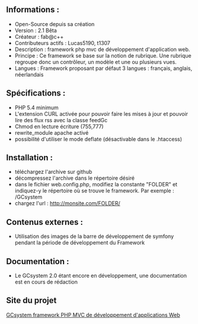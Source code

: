 Informations :
-----------

* Open-Source depuis sa création
* Version  : 2.1 Bêta
* Créateur : fab@c++
* Contributeurs actifs : Lucas5190, t1307
* Description : framework php mvc de développement d'application web. 
* Principe : Ce framework se base sur la notion de rubrique. Une rubrique regroupe donc un contrôleur, un modèle et une ou plusieurs vues. 
* Langues : Framework proposant par défaut 3 langues : français, anglais, néerlandais

Spécifications :
-----------

* PHP 5.4 minimum
* L'extension CURL activée pour pouvoir faire les mises à jour et pouvoir lire des flux rss avec la classe feedGc
* Chmod en lecture écriture (755,777)
* rewrite_module apache activé
* possibilité d'utiliser le mode deflate (désactivable dans le .htaccess)

Installation :
-----------

* téléchargez l'archive sur github
* décompressez l'archive dans le répertoire désiré
* dans le fichier web.config.php, modifiez la constante "FOLDER" et indiquez-y le répertoire où se trouve le framework. Par exemple : /GCsystem
* chargez l'url : http://monsite.com/FOLDER/

Contenus externes :
-----------

* Utilisation des images de la barre de développement de symfony pendant la période de développement du Framework

Documentation :
-----------

* Le GCsystem 2.0 étant encore en développement, une documentation est en cours de rédaction

Site du projet
-----------

[GCsystem framework PHP MVC de développement d'applications Web][1]

[1]: http://www.gcsystem.dzv.me/GCsystem_site/
